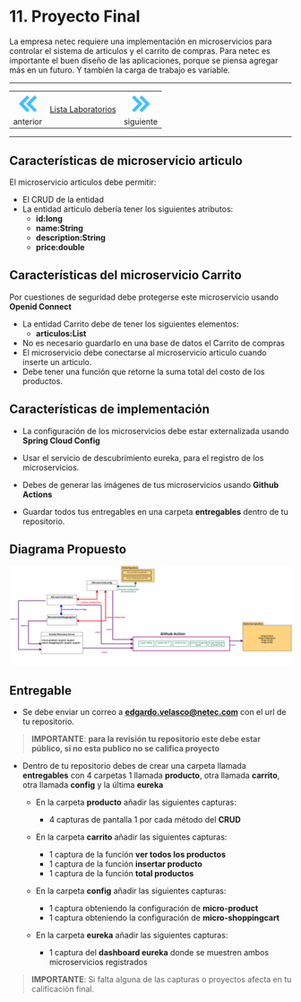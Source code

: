 # 11. Proyecto Final 
La empresa netec requiere una implementación en microservicios para controlar el sistema de articulos y el carrito de compras.
Para netec es importante el buen diseño de las  aplicaciones, porque se piensa agregar más en un futuro. Y también la carga de trabajo es variable.

---

<div style="width: 400px;">
        <table width="50%">
            <tr>
                <td style="text-align: center;">
                    <a href="../Capitulo10/README.md"><img src="../images/anterior.png" width="40px"></a>
                    <br>anterior
                </td>
                <td style="text-align: center;">
                   <a href="../README.md">Lista Laboratorios</a>
                </td>
<td style="text-align: center;">
                    <a href=""><img src="../images/siguiente.png" width="40px"></a>
                    <br>siguiente
                </td>
            </tr>
        </table>
</div>

---


## Características de microservicio articulo
El microservicio articulos debe permitir:

- El CRUD de la entidad
- La entidad articulo debería tener los siguientes atributos:
    - **id:long**
    - **name:String**
    - **description:String**
    - **price:double**


## Características del microservicio Carrito

Por cuestiones de seguridad debe protegerse este microservicio usando **Openid Connect**

- La entidad Carrito debe de tener los siguientes elementos:
    - **articulos:List**
- No es necesario guardarlo en una base de datos el Carrito de compras
- El microservicio debe conectarse al microservicio articulo cuando inserte un articulo. 
- Debe tener una función que retorne la suma total del costo de los productos. 

## Características de implementación

- La configuración de los microservicios debe estar externalizada usando **Spring Cloud Config**

- Usar el servicio de descubrimiento eureka, para el registro de los microservicios. 

- Debes de generar las imágenes de tus microservicios usando **Github Actions**

- Guardar todos tus entregables en una carpeta **entregables** dentro de tu repositorio. 

## Diagrama Propuesto

![diagrama](../images/11/diagrama.png)

## Entregable

- Se debe enviar un correo a **edgardo.velasco@netec.com** con el url de tu repositorio.
> **IMPORTANTE**: **para la revisión tu repositorio este debe estar público, si no esta publico no se califica proyecto**

- Dentro de tu repositorio debes de crear una carpeta llamada **entregables** con 4 carpetas 1 llamada **producto**, otra llamada **carrito**,  otra llamada **config** y la última **eureka**

    - En la carpeta **producto** añadir las siguientes capturas:
        - 4 capturas de pantalla 1 por cada método del **CRUD** 
    
    - En la carpeta **carrito** añadir las siguientes capturas:
        - 1 captura de la función **ver todos los productos**
        - 1 captura de la función **insertar producto**
        - 1 captura de la función **total productos**
    
    - En la carpeta **config** añadir las siguientes capturas:
        - 1 captura obteniendo la configuración de **micro-product**
        - 1 captura obteniendo la configuración de **micro-shoppingcart**
    
    - En la carpeta **eureka** añadir las siguientes capturas:
        - 1 captura del **dashboard eureka** donde se muestren ambos microservicios registrados


> **IMPORTANTE**: Si falta alguna de las capturas o proyectos afecta en tu calificación final. 